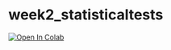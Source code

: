 # week2_statisticaltests
[![Open In Colab](https://colab.research.google.com/assets/colab-badge.svg)]()